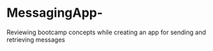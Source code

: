 # MessagingApp-
Reviewing bootcamp concepts while creating an app for sending and retrieving messages

